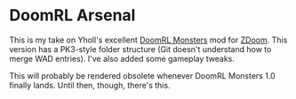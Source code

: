 # DoomRL Arsenal

This is my take on Yholl's excellent [DoomRL Monsters](http://forum.zdoom.org/viewtopic.php?t=37044) mod for [ZDoom](http://zdoom.org/). This version has a PK3-style folder structure (Git doesn't understand how to merge WAD entries). I've also added some gameplay tweaks.

This will probably be rendered obsolete whenever DoomRL Monsters 1.0 finally lands. Until then, though, there's this.